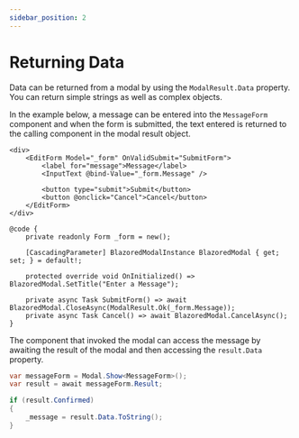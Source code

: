 ```yaml
---
sidebar_position: 2
---
```


# Returning Data

Data can be returned from a modal by using the `ModalResult.Data` property. You can return simple strings as well as complex objects. 

In the example below, a message can be entered into the `MessageForm` component and when the form is submitted, the text entered is returned to the calling component in the modal result object.

```razor title="MessageForm.razor"
<div>
    <EditForm Model="_form" OnValidSubmit="SubmitForm">
        <label for="message">Message</label>
        <InputText @bind-Value="_form.Message" />

        <button type="submit">Submit</button>
        <button @onclick="Cancel">Cancel</button>
    </EditForm>
</div>

@code {
    private readonly Form _form = new();

    [CascadingParameter] BlazoredModalInstance BlazoredModal { get; set; } = default!;

    protected override void OnInitialized() => BlazoredModal.SetTitle("Enter a Message");

    private async Task SubmitForm() => await BlazoredModal.CloseAsync(ModalResult.Ok(_form.Message));
    private async Task Cancel() => await BlazoredModal.CancelAsync();
}
```

The component that invoked the modal can access the message by awaiting the result of the modal and then accessing the `result.Data` property.

```csharp
var messageForm = Modal.Show<MessageForm>();
var result = await messageForm.Result;

if (result.Confirmed)
{
    _message = result.Data.ToString();
}
```